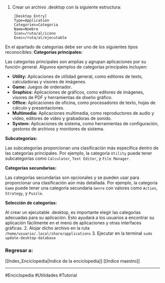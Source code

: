 1. Crear un archivo .desktop con la siguiente estructura:
```
	[Desktop Entry]
	Type=Application
	Categories=Categoria
	Name=Nombre
	Icon=/ruta/al/icono
	Exec=/ruta/al/ejecutable
```
En el apartado de categorias debe ser uno de los siguientes tipos reconocibles:
**Categorías principales:**

Las categorías principales son amplias y agrupan aplicaciones por su función general. Algunos ejemplos de categorías principales incluyen:

- **Utility:** Aplicaciones de utilidad general, como editores de texto, calculadoras y visores de imágenes.
- **Game:** Juegos de ordenador.
- **Graphics:** Aplicaciones de gráficos, como editores de imágenes, visores de PDF y herramientas de diseño gráfico.
- **Office:** Aplicaciones de oficina, como procesadores de texto, hojas de cálculo y presentaciones.
- **Multimedia:** Aplicaciones multimedia, como reproductores de audio y vídeo, editores de vídeo y grabadoras de sonido.
- **System:** Aplicaciones de sistema, como herramientas de configuración, gestores de archivos y monitores de sistema.

**Subcategorías:**

Las subcategorías proporcionan una clasificación más específica dentro de las categorías principales. Por ejemplo, la categoría `Utility` puede tener subcategorías como `Calculator`, `Text Editor`, y `File Manager`.

**Categorías secundarias:**

Las categorías secundarias son opcionales y se pueden usar para proporcionar una clasificación aún más detallada. Por ejemplo, la categoría `Game` puede tener una categoría secundaria `Genre` con valores como `Action`, `Strategy`, y `Puzzle`.

**Selección de categorías:**

Al crear un ejecutable .desktop, es importante elegir las categorías adecuadas para su aplicación. Esto ayudará a los usuarios a encontrar su aplicación fácilmente en el menú de aplicaciones y otras interfaces gráficas.
2. Alojar dicho archivo en la ruta `/home/usuario/.local/share/applications`
3. Ejecutar en la terminal `sudo update-desktop-database`
### Regresar a:
[[Index_Enciclopedia|Indice de la enciclopedia]]
[[Indice maestro]]

---
#Enciclopedia #Utilidades #Tutorial
